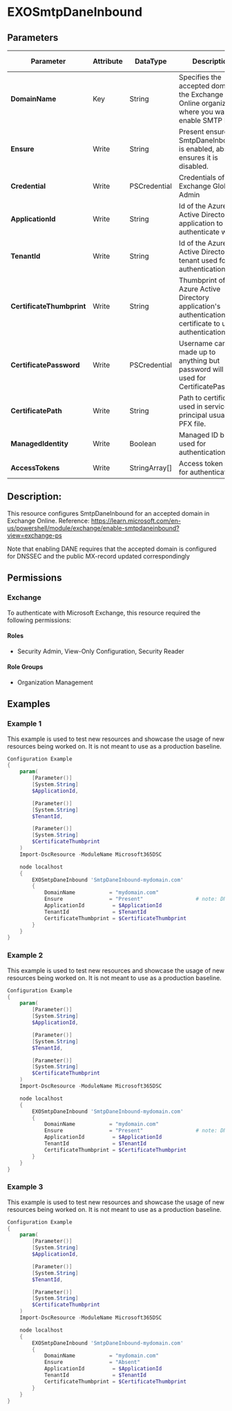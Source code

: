﻿# EXOSmtpDaneInbound

## Parameters

| Parameter | Attribute | DataType | Description | Allowed Values |
| --- | --- | --- | --- | --- |
| **DomainName** | Key | String | Specifies the accepted domain in the Exchange Online organization where you want to enable SMTP DANE | |
| **Ensure** | Write | String | Present ensures SmtpDaneInbound is enabled, absent ensures it is disabled. | `Present`, `Absent` |
| **Credential** | Write | PSCredential | Credentials of the Exchange Global Admin | |
| **ApplicationId** | Write | String | Id of the Azure Active Directory application to authenticate with. | |
| **TenantId** | Write | String | Id of the Azure Active Directory tenant used for authentication. | |
| **CertificateThumbprint** | Write | String | Thumbprint of the Azure Active Directory application's authentication certificate to use for authentication. | |
| **CertificatePassword** | Write | PSCredential | Username can be made up to anything but password will be used for CertificatePassword | |
| **CertificatePath** | Write | String | Path to certificate used in service principal usually a PFX file. | |
| **ManagedIdentity** | Write | Boolean | Managed ID being used for authentication. | |
| **AccessTokens** | Write | StringArray[] | Access token used for authentication. | |


## Description:

This resource configures SmtpDaneInbound for an accepted domain in Exchange Online.
Reference: https://learn.microsoft.com/en-us/powershell/module/exchange/enable-smtpdaneinbound?view=exchange-ps

Note that enabling DANE requires that the accepted domain is configured for DNSSEC and the public MX-record updated correspondingly

## Permissions

### Exchange

To authenticate with Microsoft Exchange, this resource required the following permissions:

#### Roles

- Security Admin, View-Only Configuration, Security Reader

#### Role Groups

- Organization Management

## Examples

### Example 1

This example is used to test new resources and showcase the usage of new resources being worked on.
It is not meant to use as a production baseline.

```powershell
Configuration Example
{
    param(
        [Parameter()]
        [System.String]
        $ApplicationId,

        [Parameter()]
        [System.String]
        $TenantId,

        [Parameter()]
        [System.String]
        $CertificateThumbprint
    )
    Import-DscResource -ModuleName Microsoft365DSC

    node localhost
    {
        EXOSmtpDaneInbound 'SmtpDaneInbound-mydomain.com'
        {
            DomainName           = "mydomain.com"
            Ensure               = "Present"                 # note: DNSSEC for the domain must be enabled. See resource EXODnssecForVerifiedDomain
            ApplicationId         = $ApplicationId
            TenantId              = $TenantId
            CertificateThumbprint = $CertificateThumbprint
        }
    }
}
```

### Example 2

This example is used to test new resources and showcase the usage of new resources being worked on.
It is not meant to use as a production baseline.

```powershell
Configuration Example
{
    param(
        [Parameter()]
        [System.String]
        $ApplicationId,

        [Parameter()]
        [System.String]
        $TenantId,

        [Parameter()]
        [System.String]
        $CertificateThumbprint
    )
    Import-DscResource -ModuleName Microsoft365DSC

    node localhost
    {
        EXOSmtpDaneInbound 'SmtpDaneInbound-mydomain.com'
        {
            DomainName           = "mydomain.com"
            Ensure               = "Present"                 # note: DNSSEC for the domain must be enabled. See resource EXODnssecForVerifiedDomain
            ApplicationId         = $ApplicationId
            TenantId              = $TenantId
            CertificateThumbprint = $CertificateThumbprint
        }
    }
}
```

### Example 3

This example is used to test new resources and showcase the usage of new resources being worked on.
It is not meant to use as a production baseline.

```powershell
Configuration Example
{
    param(
        [Parameter()]
        [System.String]
        $ApplicationId,

        [Parameter()]
        [System.String]
        $TenantId,

        [Parameter()]
        [System.String]
        $CertificateThumbprint
    )
    Import-DscResource -ModuleName Microsoft365DSC

    node localhost
    {
        EXOSmtpDaneInbound 'SmtpDaneInbound-mydomain.com'
        {
            DomainName           = "mydomain.com"
            Ensure               = "Absent"
            ApplicationId         = $ApplicationId
            TenantId              = $TenantId
            CertificateThumbprint = $CertificateThumbprint
        }
    }
}
```

